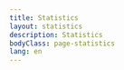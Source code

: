 ```yaml
---
title: Statistics
layout: statistics
description: Statistics
bodyClass: page-statistics
lang: en
---
```


<div id="testSample"></div>

<script src="https://cdn.jsdelivr.net/npm/axios/dist/axios.min.js"></script>
<script>
  let testElem = document.getElementById('testSample');

  axios.get('https://api.sampleapis.com/coffee/hot')
  .then(response => {
    testElem.innerHTML = JSON.stringify(response.data, null, 2);
  })
  .catch(error => {
    console.error(error); // This will log any errors during the request
  });

</script>